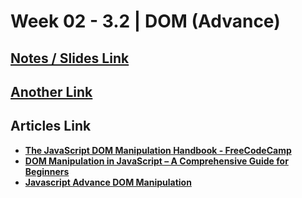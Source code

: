 # **Week 02 - 3.2 | DOM (Advance)**


## [Notes / Slides Link](https://projects.100xdevs.com/tracks/dom-2/DOM-Part-2--1)
## [Another Link](https://petal-estimate-4e9.notion.site/DOM-Part-2-8f9a36ddde3e49bd8eea4c85db570fd8)


## Articles Link
- [**The JavaScript DOM Manipulation Handbook - FreeCodeCamp**](https://www.freecodecamp.org/news/the-javascript-dom-manipulation-handbook/)
- [**DOM Manipulation in JavaScript – A Comprehensive Guide for Beginners**](https://www.freecodecamp.org/news/dom-manipulation-in-javascript/)
- [**Javascript Advance DOM Manipulation**](https://dev.to/dharmikdholu96/javascript-advance-dom-manipulation-1pnd)
